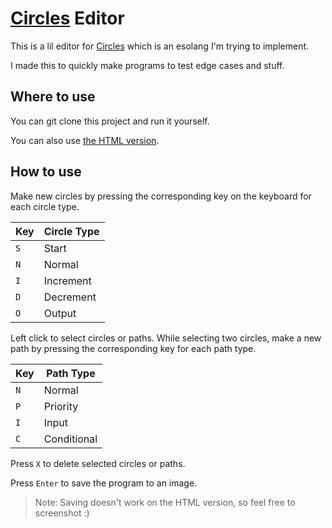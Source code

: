 # [Circles](https://github.com/photon-niko/circles/) Editor

This is a lil editor for [Circles](https://github.com/photon-niko/circles/) which is an esolang I'm trying to implement.

I made this to quickly make programs to test edge cases and stuff.

## Where to use

You can git clone this project and run it yourself. 

You can also use [the HTML version](https://photon-niko.itch.io/circles-editor). 

## How to use

Make new circles by pressing the corresponding key on the keyboard for each circle type.

| Key | Circle Type |
|-----|-------------|
| `S` | Start       |
| `N` | Normal      |
| `I` | Increment   |
| `D` | Decrement   |
| `O` | Output      |

Left click to select circles or paths. While selecting two circles, make a new path by pressing the corresponding key for each path type.

| Key | Path Type   |
|-----|-------------|
| `N` | Normal      |
| `P` | Priority    |
| `I` | Input       |
| `C` | Conditional |

Press `X` to delete selected circles or paths.

Press `Enter` to save the program to an image.

> Note: Saving doesn't work on the HTML version, so feel free to screenshot :)

